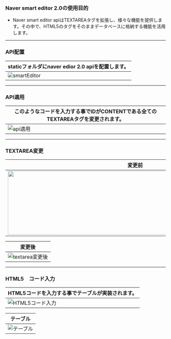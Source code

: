 ### Naver smart editor 2.0の使用目的
- Naver smart editor apiはTEXTAREAタグを拡張し、様々な機能を提供します。その中で、HTML5のタグをそのままデータベースに格納する機能を活用します。

---

### API配置
|staticフォルダにnaver edior 2.0 apiを配置します。| 
|------------------|
|![smartEditor](https://github.com/leewoosang-hub/CollaVore/blob/master/images/static.png)  | 
  
---

### API適用
|このようなコードを入力する事でIDがCONTENTである全てのTEXTAREAタグを変更されます。|
|------------------|
|![api適用](https://github.com/leewoosang-hub/CollaVore/blob/master/images/textarea-code.png)|

---

### TEXTAREA変更
|変更前|
|------------------|
|<img src="https://github.com/leewoosang-hub/CollaVore/blob/master/images/textarea.png" width="800" height="200"/>|

|変更後|
|------------------|
|![textarea変更後](https://github.com/leewoosang-hub/CollaVore/blob/master/images/smarteditor.png)|

---

### HTML5　コード入力
|HTML5コードを入力する事でテーブルが実装されます。|
|---|
|![HTML5コード入力](https://github.com/leewoosang-hub/CollaVore/blob/master/images/html-code.png)|

|テーブル|
|-----------------|
|![テーブル](https://github.com/leewoosang-hub/CollaVore/blob/master/images/table.png)|
